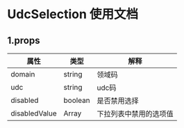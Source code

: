 # UdcSelection 使用文档



## 1.props

| 属性          | 类型          | 解释                   |
| ------------- | ------------- | ---------------------- |
| domain        | string        | 领域码                 |
| udc           | string        | udc码                  |
| disabled      | boolean       | 是否禁用选择           |
| disabledValue | Array<string> | 下拉列表中禁用的选项值 |

